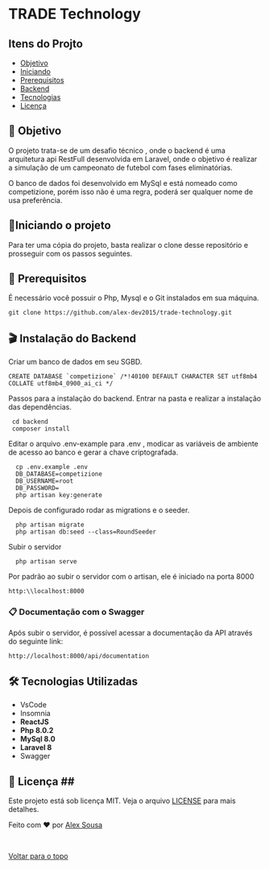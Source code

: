 # TRADE Technology

## Itens do Projto

- [Objetivo](#about)
- [Iniciando](#getting_started)
- [Prerequisitos](#requisite)
- [Backend](#backend)
- [Tecnologias](#tech)
- [Licença](#license)

## 🎯 Objetivo <a name = "about"></a>

O projeto trata-se de um desafio técnico , onde o backend é uma arquitetura api RestFull desenvolvida em Laravel, onde o objetivo é realizar a simulação de um campeonato de futebol com fases eliminatórias.

O banco de dados foi desenvolvido em MySql e está nomeado como competizione, porém isso não é uma regra, poderá ser qualquer nome de usa preferência.

## 🚦Iniciando o projeto <a name = "getting_started"></a>

Para ter uma cópia do projeto, basta realizar o clone desse repositório e prosseguir com os passos seguintes.

## 🛑 Prerequisitos <a name = "requisite"></a>

É necessário você possuir o Php,  Mysql e o Git instalados em sua máquina.

```
git clone https://github.com/alex-dev2015/trade-technology.git
```

## 🎬 Instalação do Backend <a name = "backend"></a>

Criar um banco de dados em seu SGBD.
```
CREATE DATABASE `competizione` /*!40100 DEFAULT CHARACTER SET utf8mb4 COLLATE utf8mb4_0900_ai_ci */ 
```

Passos para a instalação do backend.
Entrar na pasta e realizar a instalação das dependências.

```
 cd backend
 composer install
```
Editar o arquivo .env-example para .env , modicar as variáveis de ambiente de acesso ao banco e gerar a chave criptografada.


```
  cp .env.example .env
  DB_DATABASE=competizione
  DB_USERNAME=root
  DB_PASSWORD=
  php artisan key:generate
```

Depois de configurado rodar as migrations e o seeder.

```
  php artisan migrate
  php artisan db:seed --class=RoundSeeder
```
Subir o servidor
```
  php artisan serve
```

Por padrão ao subir o servidor com o artisan, ele é iniciado na porta 8000
```
http:\\localhost:8000
```
### 📋 Documentação com o Swagger <a name = "docs"></a>

Após subir o servidor, é possível acessar a documentação da API através do seguinte link:

```
http://localhost:8000/api/documentation
```


## 🛠 Tecnologias Utilizadas <a name = "tech"></a>

<ul>
    <li>VsCode</li>
    <li>Insomnia</li>
    <li><strong>ReactJS</strong></li>
    <li><strong>Php 8.0.2</strong></li>
    <li><strong>MySql 8.0</strong></li>
    <li><strong>Laravel 8</strong></li>
    <li>Swagger</li>
</ul>

## 📜 Licença ## <a name = "license"></a>

Este projeto está sob licença MIT. Veja o arquivo [LICENSE](LICENSE.md) para mais detalhes.


Feito com :heart: por <a href="https://github.com/alex-dev2015" target="_blank">Alex Sousa</a>

&#xa0;

<a href="#top">Voltar para o topo</a>
